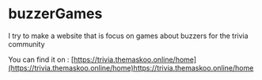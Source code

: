 # buzzerGames
I try to make a website that is focus on games about buzzers for the trivia community

You can find it on : [https://trivia.themaskoo.online/home](https://trivia.themaskoo.online/home)https://trivia.themaskoo.online/home

